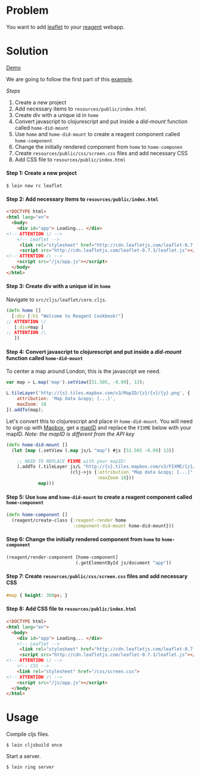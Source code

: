 # Problem

You want to add [leaflet](http://leafletjs.com/) to your [reagent](https://github.com/reagent-project/reagent) webapp.

# Solution

[Demo](http://rc-leaflet2.s3-website-us-west-1.amazonaws.com/)

We are going to follow the first part of this [example](http://leafletjs.com/examples/quick-start.html).

*Steps*

1. Create a new project
2. Add necessary items to `resources/public/index.html`
3. Create div with a unique id in `home`
4. Convert javascript to clojurescript and put inside a *did-mount* function called `home-did-mount`
5. Use `home` and `home-did-mount` to create a reagent component called `home-component`
6. Change the initially rendered component from `home` to `home-componen`
7. Create `resources/public/css/screen.css` files and add necessary CSS
8. Add CSS file to `resources/public/index.html`

#### Step 1: Create a new project

```
$ lein new rc leaflet
```

#### Step 2: Add necessary items to `resources/public/index.html`

```html
<!DOCTYPE html>
<html lang="en">
  <body>
    <div id="app"> Loading... </div>
<!-- ATTENTION \/ -->
    <!-- Leaflet -->
     <link rel="stylesheet" href="http://cdn.leafletjs.com/leaflet-0.7.3/leaflet.css" />
     <script src="http://cdn.leafletjs.com/leaflet-0.7.3/leaflet.js"></script>
<!-- ATTENTION /\ -->
    <script src="/js/app.js"></script>
  </body>
</html>
```

#### Step 3: Create div with a unique id in `home`

Navigate to `src/cljs/leaflet/core.cljs`.

```clojure
(defn home []
  [:div [:h1 "Welcome to Reagent Cookbook!"]
;; ATTENTION \/
   [:div#map ]
;; ATTENTION /\
   ])
```

#### Step 4: Convert javascript to clojurescript and put inside a *did-mount* function called `home-did-mount`

To center a map around London, this is the javascript we need.

```javascript
var map = L.map('map').setView([51.505, -0.09], 13);

L.tileLayer('http://{s}.tiles.mapbox.com/v3/MapID/{z}/{x}/{y}.png', {
    attribution: 'Map data &copy; [...]',
    maxZoom: 18
}).addTo(map);
```

Let's convert this to clojurescript and place in `home-did-mount`.  You will need to sign up with [Mapbox](https://www.mapbox.com/), get a [mapID](https://www.mapbox.com/help/define-map-id/) and replace the `FIXME` below with your mapID.  *Note: the mapID is different from the API key*

```clojure
(defn home-did-mount []
  (let [map (.setView (.map js/L "map") #js [51.505 -0.09] 13)]

    ;; NEED TO REPLACE FIXME with your mapID!
    (.addTo (.tileLayer js/L "http://{s}.tiles.mapbox.com/v3/FIXME/{z}/{x}/{y}.png"
                        (clj->js {:attribution "Map data &copy; [...]"
                                  :maxZoom 18}))
            map)))
```

#### Step 5: Use `home` and `home-did-mount` to create a reagent component called `home-component`

```clojure
(defn home-component []
  (reagent/create-class {:reagent-render home
                         :component-did-mount home-did-mount}))
```

#### Step 6: Change the initially rendered component from `home` to `home-component`

```clojure
(reagent/render-component [home-component]
                          (.getElementById js/document "app"))
```

#### Step 7: Create `resources/public/css/screen.css` files and add necessary CSS

```css
#map { height: 360px; }
```

#### Step 8:  Add CSS file to `resources/public/index.html`

```html
<!DOCTYPE html>
<html lang="en">
  <body>
    <div id="app"> Loading... </div>
    <!-- Leaflet -->
     <link rel="stylesheet" href="http://cdn.leafletjs.com/leaflet-0.7.3/leaflet.css" />
     <script src="http://cdn.leafletjs.com/leaflet-0.7.3/leaflet.js"></script>
<!-- ATTENTION \/ -->
    <!-- CSS -->
    <link rel="stylesheet" href="/css/screen.css">
<!-- ATTENTION /\ -->
    <script src="/js/app.js"></script>
  </body>
</html>
```

# Usage

Compile cljs files.

```
$ lein cljsbuild once
```

Start a server.

```
$ lein ring server
```
